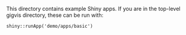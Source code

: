 This directory contains example Shiny apps. If you are in the top-level gigvis directory, these can be run with:

```
shiny::runApp('demo/apps/basic')
```
